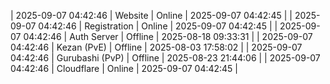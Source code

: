 | 2025-09-07 04:42:46 | Website | Online | 2025-09-07 04:42:45 |
| 2025-09-07 04:42:46 | Registration | Online | 2025-09-07 04:42:45 |
| 2025-09-07 04:42:46 | Auth Server | Offline | 2025-08-18 09:33:31 |
| 2025-09-07 04:42:46 | Kezan (PvE) | Offline | 2025-08-03 17:58:02 |
| 2025-09-07 04:42:46 | Gurubashi (PvP) | Offline | 2025-08-23 21:44:06 |
| 2025-09-07 04:42:46 | Cloudflare | Online | 2025-09-07 04:42:45 |
